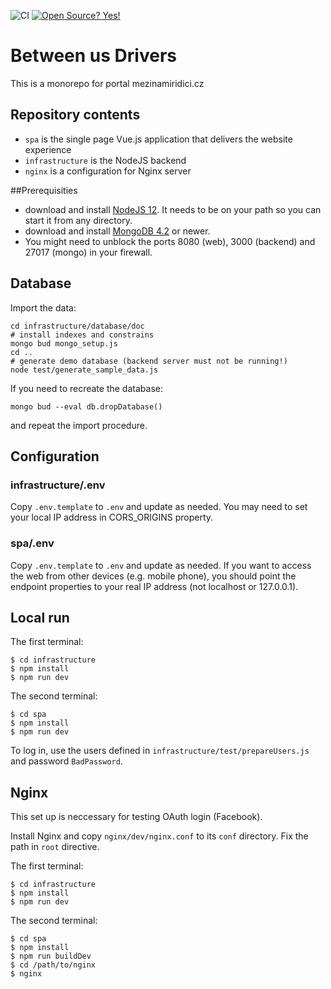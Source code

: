 ![CI](https://github.com/literakl/mezinamiridici/workflows/CI/badge.svg?branch=master)
[![Open Source? Yes!](https://badgen.net/badge/Open%20Source%20%3F/Yes%21/blue?icon=github)](https://github.com/literakl/mezinamiridici/)

# Between us Drivers

This is a monorepo for portal mezinamiridici.cz

## Repository contents

* `spa` is the single page Vue.js application that delivers the website experience
* `infrastructure` is the NodeJS backend
* `nginx` is a configuration for Nginx server

##Prerequisities

* download and install [NodeJS 12](https://nodejs.org/en/download/). It needs to be on your path so you can start it from any directory.
* download and install [MongoDB 4.2](https://www.mongodb.com/try/download/community) or newer.
* You might need to unblock the ports 8080 (web), 3000 (backend) and 27017 (mongo) in your firewall.

## Database

Import the data:

```
cd infrastructure/database/doc
# install indexes and constrains
mongo bud mongo_setup.js
cd ..
# generate demo database (backend server must not be running!)
node test/generate_sample_data.js
```

If you need to recreate the database:

```
mongo bud --eval db.dropDatabase()
```

and repeat the import procedure. 

## Configuration

### infrastructure/.env

Copy `.env.template` to `.env` and update as needed. You may need to set your local IP address in CORS_ORIGINS property.

### spa/.env

Copy `.env.template` to `.env` and update as needed. If you want to access the web 
from other devices (e.g. mobile phone), you should point the endpoint properties
to your real IP address (not localhost or 127.0.0.1).

## Local run

The first terminal: 
```
$ cd infrastructure
$ npm install
$ npm run dev
```
The second terminal:
```
$ cd spa
$ npm install
$ npm run dev
```

To log in, use the users defined in `infrastructure/test/prepareUsers.js` and password `BadPassword`.

## Nginx

This set up is neccessary for testing OAuth login (Facebook).

Install Nginx and copy `nginx/dev/nginx.conf` to its `conf` directory. Fix the path in `root` directive.

The first terminal: 
```
$ cd infrastructure
$ npm install
$ npm run dev
```
The second terminal:
```
$ cd spa
$ npm install
$ npm run buildDev
$ cd /path/to/nginx
$ nginx
```
